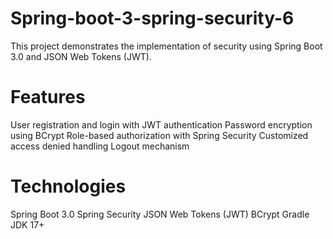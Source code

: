 # Spring-boot-3-spring-security-6
This project demonstrates the implementation of security using Spring Boot 3.0 and JSON Web Tokens (JWT).

# Features
User registration and login with JWT authentication
Password encryption using BCrypt
Role-based authorization with Spring Security
Customized access denied handling
Logout mechanism

# Technologies
Spring Boot 3.0
Spring Security
JSON Web Tokens (JWT)
BCrypt
Gradle
JDK 17+
